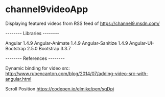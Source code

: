 # channel9videoApp
Displaying featured videos from RSS feed of https://channel9.msdn.com/


-------- Libraries --------

Angular               1.4.9
Angular-Animate       1.4.9
Angular-Sanitize      1.4.9
Angular-UI-Bootstrap  2.5.0
Bootstrap             3.3.7

-------- References --------

Dynamic binding for video src:
http://www.rubencanton.com/blog/2014/07/adding-video-src-with-angular.html

Scroll Position
https://codepen.io/elmike/pen/sqDpi
